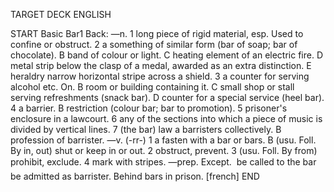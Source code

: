 TARGET DECK
ENGLISH

START
Basic
Bar1
Back: —n. 1 long piece of rigid material, esp. Used to confine or obstruct. 2 a something of similar form (bar of soap; bar of chocolate). B band of colour or light. C heating element of an electric fire. D metal strip below the clasp of a medal, awarded as an extra distinction. E heraldry narrow horizontal stripe across a shield. 3 a counter for serving alcohol etc. On. B room or building containing it. C small shop or stall serving refreshments (snack bar). D counter for a special service (heel bar). 4 a barrier. B restriction (colour bar; bar to promotion). 5 prisoner's enclosure in a lawcourt. 6 any of the sections into which a piece of music is divided by vertical lines. 7 (the bar) law a barristers collectively. B profession of barrister. —v. (-rr-) 1 a fasten with a bar or bars. B (usu. Foll. By in, out) shut or keep in or out. 2 obstruct, prevent. 3 (usu. Foll. By from) prohibit, exclude. 4 mark with stripes. —prep. Except.  be called to the bar be admitted as barrister. Behind bars in prison. [french]
END

